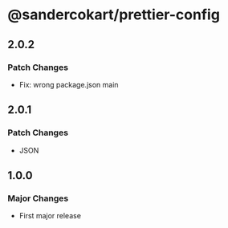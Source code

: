 # @sandercokart/prettier-config

## 2.0.2

### Patch Changes

- Fix: wrong package.json main

## 2.0.1

### Patch Changes

- JSON

## 1.0.0

### Major Changes

- First major release
